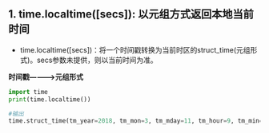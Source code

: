 ## 1. time.localtime([secs]): 以元组方式返回本地当前时间


* time.localtime([secs])：将一个时间戳转换为当前时区的struct_time(元组形式)。secs参数未提供，则以当前时间为准。


**时间戳————>元组形式**


```python
import time
print(time.localtime())

#输出
time.struct_time(tm_year=2018, tm_mon=3, tm_mday=11, tm_hour=9, tm_min=52, tm_sec=51, tm_wday=6, tm_yday=70, tm_isdst=0)
```
